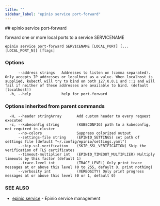 ```yaml
---
title: ""
sidebar_label: "epinio service port-forward"
---
```


<head>
  <link rel="canonical" href="https://docs.epinio.io/references/commands/cli/service/epinio_service_port-forward"/>
</head>
## epinio service port-forward

forward one or more local ports to a service SERVICENAME

```
epinio service port-forward SERVICENAME [LOCAL_PORT] [...[LOCAL_PORT_N]] [flags]
```

### Options

```
      --address strings   Addresses to listen on (comma separated). Only accepts IP addresses or localhost as a value. When localhost is supplied, kubectl will try to bind on both 127.0.0.1 and ::1 and will fail if neither of these addresses are available to bind. (default [localhost])
  -h, --help              help for port-forward
```

### Options inherited from parent commands

```
  -H, --header stringArray       Add custom header to every request executed
  -c, --kubeconfig string        (KUBECONFIG) path to a kubeconfig, not required in-cluster
      --no-colors                Suppress colorized output
      --settings-file string     (EPINIO_SETTINGS) set path of settings file (default "~/.config/epinio/settings.yaml")
      --skip-ssl-verification    (SKIP_SSL_VERIFICATION) Skip the verification of TLS certificates
      --timeout-multiplier int   (EPINIO_TIMEOUT_MULTIPLIER) Multiply timeouts by this factor (default 1)
      --trace-level int          (TRACE_LEVEL) Only print trace messages at or above this level (0 to 255, default 0, print nothing)
      --verbosity int            (VERBOSITY) Only print progress messages at or above this level (0 or 1, default 0)
```

### SEE ALSO

* [epinio service](./epinio_service.md)	 - Epinio service management

